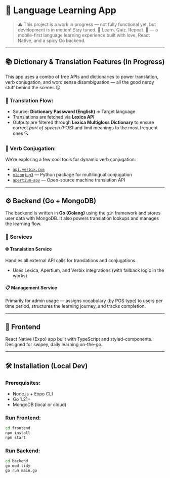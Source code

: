 # 🧠 Language Learning App

> ⚠️ This project is a work in progress — not fully functional yet, but development is in motion! Stay tuned. 💙
> Learn. Quiz. Repeat. 💫 — a mobile-first language learning experience built with love, React Native, and a spicy Go backend.

---

## 📚 Dictionary & Translation Features (In Progress)

This app uses a combo of free APIs and dictionaries to power translation, verb conjugation, and word sense disambiguation — all the good nerdy stuff behind the scenes 😏

### 🧬 Translation Flow:
- Source: **Dictionary Password (English)** ➜ Target language
- Translations are fetched via **Lexica API**
- Outputs are filtered through **Lexica Multigloss Dictionary** to ensure correct *part of speech (POS)* and limit meanings to the most frequent ones 🔍

### 🔄 Verb Conjugation:
We’re exploring a few cool tools for dynamic verb conjugation:
- [`api.verbix.com`](https://api.verbix.com/conjugator/html)
- [`mlconjug3`](https://pypi.org/project/mlconjug3/) — Python package for multilingual conjugation
- [`apertium-apy`](https://github.com/apertium/apertium-apy) — Open-source machine translation API

---

## ⚙️ Backend (Go + MongoDB)

The backend is written in **Go (Golang)** using the `gin` framework and stores user data with MongoDB. It also powers translation lookups and manages the learning flow.

### 🧠 Services

#### 🌐 Translation Service
Handles all external API calls for translations and conjugations.
- Uses Lexica, Apertium, and Verbix integrations (with fallback logic in the works)

#### 📋 Management Service
Primarily for admin usage — assigns vocabulary (by POS type) to users per time period, structures the learning journey, and tracks completion.

---

## 📱 Frontend

React Native (Expo) app built with TypeScript and styled-components. Designed for swipey, daily learning on-the-go.

---

## 🛠️ Installation (Local Dev)

### Prerequisites:
- Node.js + Expo CLI
- Go 1.21+
- MongoDB (local or cloud)

### Run Frontend:
```bash
cd frontend
npm install
npm start
```

### Run Backend:
```bash
cd backend
go mod tidy
go run main.go
```
